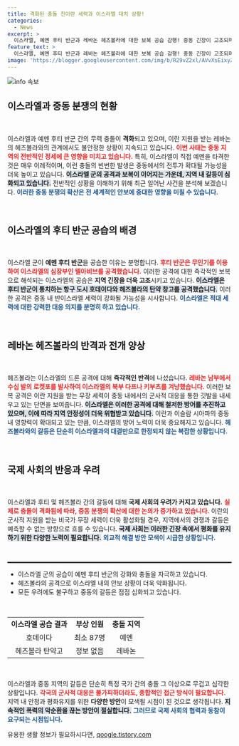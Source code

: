 ```yaml
---
title: 격화된 충돌 친이란 세력과 이스라엘 대치 상황!
categories:
  - News
excerpt: >
  이스라엘, 예멘 후티 반군과 레바논 헤즈볼라에 대한 보복 공습 감행! 중동 긴장이 고조되며 충돌 우려가 커지고 있습니다. 이스라엘은 호데이다를 직접 타격하고, 헤즈볼라의 탄약 창고도 공격해 상황이 악화되는 조짐을 보이고 있습니다.
feature_text: >
  이스라엘, 예멘 후티 반군과 레바논 헤즈볼라에 대한 보복 공습 감행! 중동 긴장이 고조되며 충돌 우려가 커지고 있습니다. 이스라엘은 호데이다를 직접 타격하고, 헤즈볼라의 탄약 창고도 공격해 상황이 악화되는 조짐을 보이고 있습니다.
image: 'https://blogger.googleusercontent.com/img/b/R29vZ2xl/AVvXsEixyZcFfHzMRdzZMjFBmAUKJYCLCGyLL1o632UiGVXcaFdKo_bkvkuCioo0uUKlGfBVcT3P84aROyZIXSBEx3Aw5nCQ3pTgDom1WDC4m8eifvWiAmWEEVb4x6G_l8C0QH225ldMjyaFvpxGEBGNO37VmDTDMHGhJPq73UglMfDca1-0aw/s1600/blogspot.png'
---
```


<p><img src="https://blogger.googleusercontent.com/img/b/R29vZ2xl/AVvXsEixyZcFfHzMRdzZMjFBmAUKJYCLCGyLL1o632UiGVXcaFdKo_bkvkuCioo0uUKlGfBVcT3P84aROyZIXSBEx3Aw5nCQ3pTgDom1WDC4m8eifvWiAmWEEVb4x6G_l8C0QH225ldMjyaFvpxGEBGNO37VmDTDMHGhJPq73UglMfDca1-0aw/s1600/blogspot.png" alt="info 속보" /></p>

<h2 data-ke-size="size26">이스라엘과 중동 분쟁의 현황</h2>

<p data-ke-size="size16">&nbsp;</p>

<p>이스라엘과 예멘 후티 반군 간의 무력 충돌이 <strong>격화</strong>되고 있으며, 이란 지원을 받는 레바논의 헤즈볼라와의 관계에서도 불안정한 상황이 지속되고 있습니다. <b><span style="color: #ee2323;">이번 사태는 중동 지역의 전반적인 정세에 큰 영향을 미치고 있습니다.</span></b> 특히, 이스라엘이 직접 예멘을 타격한 것은 매우 이례적이며, 이런 충돌의 빈번한 발생은 중동에서의 전투가 확대될 가능성을 더욱 높이고 있습니다. <b><span style="background-color: #21538527;">이스라엘 군의 공격과 보복이 이어지는 가운데, 지역 내 갈등이 심화되고 있습니다.</span></b> 전반적인 상황을 이해하기 위해 최근 일어난 사건을 분석해 보겠습니다. <b><span style="color: #1a5490;">이러한 중동 분쟁의 확산은 전 세계적인 안보에 중대한 영향을 미칠 수 있습니다.</span></b></p>

<p data-ke-size="size16">&nbsp;</p>

<h2 data-ke-size="size26">이스라엘의 후티 반군 공습의 배경</h2>

<p data-ke-size="size16">&nbsp;</p>

<p>이스라엘 군이 <strong>예멘 후티 반군</strong>을 공습한 이유는 분명합니다. <b><span style="color: #ee2323;">후티 반군은 무인기를 이용하여 이스라엘의 심장부인 텔아비브를 공격했습니다.</span></b> 이러한 공격에 대한 즉각적인 보복으로 해석되는 이스라엘의 공습은 <strong>지역 긴장을 더욱 고조</strong>시키고 있습니다. <b><span style="background-color: #21538527;">이스라엘은 후티 반군이 통치하는 항구 도시 호데이다와 헤즈볼라의 탄약 창고를 공격했습니다.</span></b> 이러한 공격은 중동 내 반이스라엘 세력이 강화될 가능성을 시사합니다. <b><span style="color: #1a5490;">이스라엘은 적대 세력에 대한 강력한 대응 의지를 분명히 하고 있습니다.</span></b></p>

<p data-ke-size="size16">&nbsp;</p>

<h2 data-ke-size="size26">레바논 헤즈볼라의 반격과 전개 양상</h2>

<p data-ke-size="size16">&nbsp;</p>

<p>헤즈볼라는 이스라엘의 드론 공격에 대해 <strong>즉각적인 반격</strong>에 나섰습니다. <b><span style="color: #ee2323;">레바논 남부에서 수십 발의 로켓포를 발사하여 이스라엘의 북부 다프나 키부츠를 겨냥했습니다.</span></b> 이러한 보복 공격은 이란 지원을 받는 무장 세력이 중동 내에서의 군사적 대응을 통한 깃발을 내세우고 있는 단면을 보여줍니다. <b><span style="background-color: #21538527;">이스라엘은 이러한 공격에 대해 철저한 방어를 추진하고 있으며, 이에 따라 지역 안정성이 더욱 위협받고 있습니다.</span></b> 이란과 이슬람 시아파의 중동 내 영향력이 확대되고 있는 만큼, 이스라엘의 방어 노력이 더욱 중요해지고 있습니다. <b><span style="color: #1a5490;">헤즈볼라와의 갈등은 단순히 이스라엘과의 대결만으로 한정되지 않는 복잡한 상황입니다.</span></b></p>

<p data-ke-size="size16">&nbsp;</p>

<h2 data-ke-size="size26">국제 사회의 반응과 우려</h2>

<p data-ke-size="size16">&nbsp;</p>

<p>이스라엘과 후티 및 헤즈볼라 간의 갈등에 대해 <strong>국제 사회의 우려가 커지고 있습니다.</strong> <b><span style="color: #ee2323;">실제로 충돌이 격화됨에 따라, 중동 분쟁의 확산에 대한 논의가 증가하고 있습니다.</span></b> 이란의 군사적 지원을 받는 비국가 무장 세력이 더욱 활성화될 경우, 지역에서의 경쟁과 갈등은 예측할 수 없는 방향으로 흐를 수 있습니다. <b><span style="background-color: #21538527;">국제 사회는 이러한 긴장 속에서 평화를 유지하기 위한 다양한 노력이 필요합니다.</span></b> <b><span style="color: #1a5490;">외교적 해결 방안 모색이 시급한 상황입니다.</span></b></p>

<p data-ke-size="size16">&nbsp;</p>

<hr style="height:3px; border:none; color:#333; background-color:#333;"/>

<ul>
<li>이스라엘 군의 공습이 예멘 후티 반군의 강화와 충돌을 자극하고 있습니다.</li>
<li>헤즈볼라의 공격으로 이스라엘 내의 안보 상황이 더욱 악화됩니다.</li>
<li>모든 우려에도 불구하고 중동의 갈등은 점점 심화되고 있습니다.</li>
</ul>

<p data-ke-size="size16">&nbsp;</p>

<table style="width: 100%;">
<tr>
<td style="text-align: center; height: 17px;"><b>이스라엘 공습 결과</b></td>
<td style="text-align: center; height: 17px;"><b>부상 인원</b></td>
<td style="text-align: center; height: 17px;"><b>충돌 지역</b></td>
</tr>
<tr>
<td style="text-align: center; height: 17px;">호데이다</td>
<td style="text-align: center; height: 17px;">최소 87명</td>
<td style="text-align: center; height: 17px;">예멘</td>
</tr>
<tr>
<td style="text-align: center; height: 17px;">헤즈볼라 탄약고</td>
<td style="text-align: center; height: 17px;">정보 없음</td>
<td style="text-align: center; height: 17px;">레바논</td>
</tr>
</table>

<p data-ke-size="size16">&nbsp;</p>

<p>이스라엘과 중동 지역의 갈등은 단순히 특정 국가 간의 충돌 그 이상으로 무겁고 심각한 상황입니다. <b><span style="color: #ee2323;">각국의 군사적 대응은 불가피하더라도, 종합적인 접근 방식이 필요합니다.</span></b> 지역 내 안정과 평화유지를 위한 <strong>다양한 방안</strong>이 모색될 시점이 된 것으로 생각됩니다. <b><span style="background-color: #21538527;">지속적인 폭력의 악순환을 끊는 방안이 절실합니다.</span></b> <b><span style="color: #1a5490;">그러므로 국제 사회의 협력과 동참이 요구되는 시점입니다.</span></b></p>
유용한 생활 정보가 필요하시다면, <a href="https://qoogle.tistory.com" rel="dofollow">qoogle.tistory.com</a>


